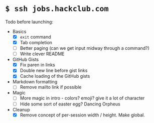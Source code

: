 # `$ ssh jobs.hackclub.com`

Todo before launching:

- Basics
    - [X] `exit` command
    - [X] Tab completion
    - [ ] Better paging (can we get input midway through a command?)
    - [ ] Write clever README
- GitHub Gists
    - [X] Fix paren in links
    - [X] Double new line before gist links
    - [X] Cache loading of the GitHub gists
- Markdown formatting
    - [ ] Remove mailto link if possible
- Magic
    - [ ] More magic in intro - colors? emoji? give it a lot of character
    - [ ] Hide some sort of easter egg? Dancing Orpheus
- Cleanup
    - [X] Remove concept of per-session width / height. Make global.
